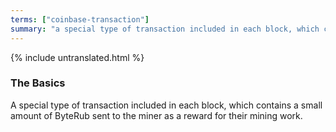 ```yaml
---
terms: ["coinbase-transaction"]
summary: "a special type of transaction included in each block, which contains a small amount of ByteRub sent to the miner as a reward for their mining work"
---
```


{% include untranslated.html %}
### The Basics

A special type of transaction included in each block, which contains a small amount of ByteRub sent to the miner as a reward for their mining work.